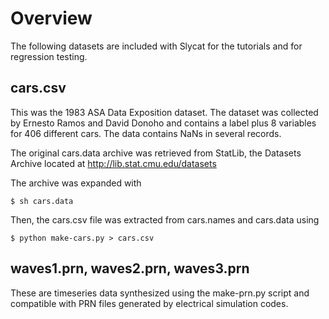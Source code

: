 # Overview

The following datasets are included with Slycat for the tutorials and
for regression testing.

## cars.csv

This was the 1983 ASA Data Exposition dataset. The dataset was collected by
Ernesto Ramos and David Donoho and contains a label plus 8 variables for 406
different cars.  The data contains NaNs in several records.

The original cars.data archive was retrieved from StatLib, the Datasets Archive
located at http://lib.stat.cmu.edu/datasets

The archive was expanded with

    $ sh cars.data

Then, the cars.csv file was extracted from cars.names and cars.data using

    $ python make-cars.py > cars.csv

## waves1.prn, waves2.prn, waves3.prn

These are timeseries data synthesized using the make-prn.py script and
compatible with PRN files generated by electrical simulation codes.


